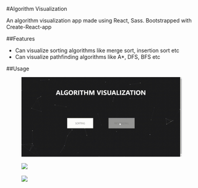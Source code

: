 #Algorithm Visualization

An algorithm visualization app made using React, Sass. Bootstrapped with Create-React-app

##Features

- Can visualize sorting algorithms like merge sort, insertion sort etc
- Can visualize pathfinding algorithms like A*, DFS, BFS etc

##Usage

<figure>
    <img src ="./src/helpers/gifs/indexPage.gif">
</figure>
<figure>
    <img src ="./src/helpers/gifs/sortingDemo.gif">
</figure>
<figure>
    <img src ="./src/helpers/gifs/pathfindingDemo.gif">
</figure>
